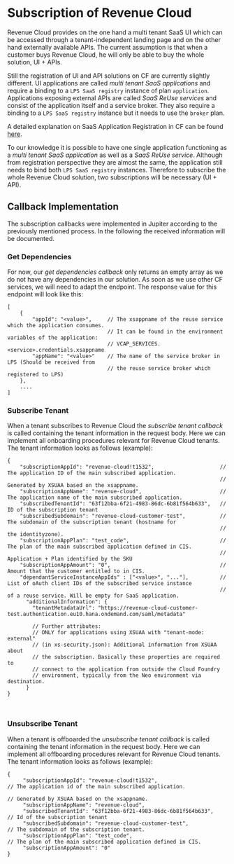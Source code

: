 # Subscription of Revenue Cloud

Revenue Cloud provides on the one hand a multi tenant SaaS UI which can be accessed through a tenant-independent landing page 
and on the other hand externally available APIs. The current assumption is that when a customer buys Revenue Cloud, he will
only be able to buy the whole solution, UI + APIs. 

Still the registration of UI and API solutions on CF are currently slightly different. UI applications are called *multi tenant SaaS applications* 
and require a binding to a `LPS SaaS registry` instance of plan `application`. Applications exposing external APIs are called
*SaaS ReUse services* and consist of the application itself and a service broker. They also require a binding to a `LPS SaaS registry` instance
but it needs to use the `broker` plan.

A detailed explanation on SaaS Application Registration in CF can be found [here](https://wiki.wdf.sap.corp/wiki/display/CPC15N/SaaS+Application+Registration+in+CF).

To our knowledge it is possible to have one single application functioning as a *multi tenant SaaS application* as well as a *SaaS ReUse service*.
Although from registration perspective they are almost the same, the application still needs to bind both `LPS SaaS registry` instances.
Therefore to subscribe the whole Revenue Cloud solution, two subscriptions will be necessary (UI + API). 

## Callback Implementation

The subscription callbacks were implemented in Jupiter according to the previously mentioned process. In the following the 
received information will be documented.

### Get Dependencies

For now, our *get dependencies callback* only returns an empty array as we do not have any dependencies in our solution.
As soon as we use other CF services, we will need to adapt the endpoint. The response value for this endpoint will look 
like this: 

```
[
    {
        "appId": "<value>",     // The xsappname of the reuse service which the application consumes.
                                // It can be found in the environment variables of the application:
                                // VCAP_SERVICES.<service>.credentials.xsappname
        "appName": "<value>"    // The name of the service broker in LPS (Should be received from 
                                // the reuse service broker which registered to LPS)
    },
    ....
]   
```

### Subscribe Tenant

When a tenant subscribes to Revenue Cloud the *subscribe tenant callback* is called containing the tenant information in the request body.
Here we can implement all onboarding procedures relevant for Revenue Cloud tenants. The tenant information looks as follows (example):

```
{
	"subscriptionAppId": "revenue-cloud!t1532",                     // The application ID of the main subscribed application.
	                                                                // Generated by XSUAA based on the xsappname.
	"subscriptionAppName": "revenue-cloud",                         // The application name of the main subscribed application.
	"subscribedTenantId": "63f12bba-6f21-4983-86dc-6b81f564b633",   // ID of the subscription tenant
	"subscribedSubdomain": "revenue-cloud-customer-test",           // The subdomain of the subscription tenant (hostname for 
	                                                                // the identityzone).
	"subscriptionAppPlan": "test_code",                             // The plan of the main subscribed application defined in CIS. 
	                                                                // Application + Plan identified by the SKU
	"subscriptionAppAmount": "0",                                   // Amount that the customer entitled to in CIS.
	"dependantServiceInstanceAppIds" : ["<value>", "..."],          // List of oAuth client IDs of the subscribed service instance
	                                                                // of a reuse service. Will be empty for SaaS application.
	  "additionalInformation": {                                    
        "tenantMetadataUrl": "https://revenue-cloud-customer-test.authentication.eu10.hana.ondemand.com/saml/metadata"
        
        // Further attributes:
        // ONLY for applications using XSUAA with "tenant-mode: external"
        // (in xs-security.json): Additional information from XSUAA about
        // the subscription. Basically these properties are required to
        // connect to the application from outside the Cloud Foundry
        // environment, typically from the Neo environment via destination.
      }
}



```

### Unsubscribe Tenant

When a tenant is offboarded the *unsubscribe tenant callback* is called containing the tenant information in the request body. 
Here we can implement all offboarding procedures relevant for Revenue Cloud tenants. The tenant information looks as follows (example):

```
{
     "subscriptionAppId": "revenue-cloud!t1532",                      // The application id of the main subscribed application.
                                                                      // Generated by XSUAA based on the xsappname.
     "subscriptionAppName": "revenue-cloud",
     "subscribedTenantId": "63f12bba-6f21-4983-86dc-6b81f564b633",    // Id of the subscription tenant
     "subscribedSubdomain": "revenue-cloud-customer-test",            // The subdomain of the subscription tenant.
     "subscriptionAppPlan": "test_code",                              // The plan of the main subscribed application defined in CIS.
     "subscriptionAppAmount": "0"
}
```